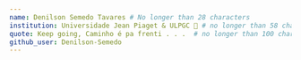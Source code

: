 ```yaml
---
name: Denilson Semedo Tavares # No longer than 28 characters
institution: Universidade Jean Piaget & ULPGC 🚩 # no longer than 58 characters
quote: Keep going, Caminho é pa frenti . . .  # no longer than 100 characters, avoid using quotes(") to guarantee the format remains the same.
github_user: Denilson-Semedo
---
```


